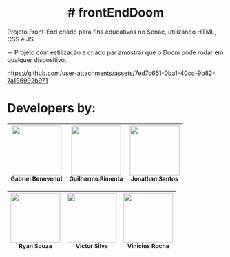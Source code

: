 <h1 align="center"> # frontEndDoom </h1>
Projeto Front-End criado para fins educativos no Senac, utilizando HTML, CSS e JS. 

-- Projeto com estilização e criado par amostrar que o Doom pode rodar em qualquer dispositivo. 


https://github.com/user-attachments/assets/7ed7c651-0ba1-40cc-9b82-7a196992b971


# Developers by:


| [<img loading="lazy" src="https://avatars.githubusercontent.com/u/00000000?v=4" width=115><br><sub>Gabriel Benevenut</sub>](https://github.com/) |  [<img loading="lazy" src="https://avatars.githubusercontent.com/u/00000000?v=4" width=115><br><sub>Guilherme Pimenta</sub>](https://github.com/) |  [<img loading="lazy" src="https://avatars.githubusercontent.com/u/57300906?v=4" width=115><br><sub> Jonathan Santos </sub>](https://github.com/jtn-san) |
| :---: | :---: | :---: |

| [<img loading="lazy" src="https://avatars.githubusercontent.com/u/131829034?v=4" width=115><br><sub> Ryan Souza</sub>](https://github.com/SouRyan) |  [<img loading="lazy" src="https://avatars.githubusercontent.com/u/00000000?v=4" width=115><br><sub>Victor Silva</sub>](https://github.com/) |  [<img loading="lazy" src="https://avatars.githubusercontent.com/u/00000000?v=4" width=115><br><sub>Vinicius Rocha </sub>](https://github.com/) |
| :---: | :---: | :---: |

 

